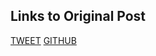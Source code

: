 ## Links to Original Post

[TWEET](https://twitter.com/androiddevnotes/status/1606726405835804673)
[GITHUB](https://github.com/JunkieLabs/sensify-android)